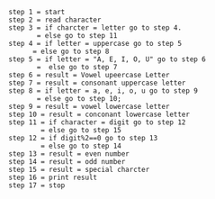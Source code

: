     step 1 = start
    step 2 = read character
    step 3 = if charcter = letter go to step 4.
           = else go to step 11
    step 4 = if letter = uppercase go to step 5
          = else go to step 8
    step 5 = if letter = "A, E, I, O, U" go to step 6
           =  else go to step 7
    step 6 = result = Vowel upeercase Letter 
    step 7 = result = consonant uppercase letter    
    step 8 = if letter = a, e, i, o, u go to step 9
           = else go to step 10;
    step 9 = result = vowel lowercase letter
    step 10 = result = conconant lowercase letter
    step 11 = if character = digit go to step 12
            = else go to step 15
    step 12 = if digit%2==0 go to step 13
            = else go to step 14
    step 13 = result = even number
    step 14 = result = odd number
    step 15 = result = special charcter
    step 16 = print result 
    step 17 = stop
    
         
